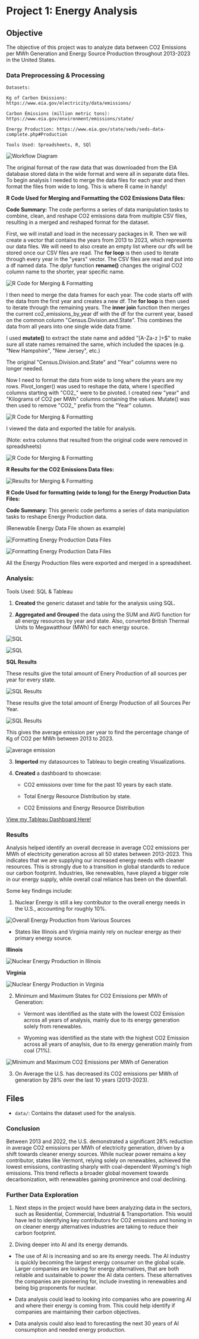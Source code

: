 # Project 1: Energy Analysis

## Objective

The objective of this project was to analyze data between CO2 Emissions per MWh Generation and Energy Source Production throughout 2013-2023 in the United States.  


### **Data Preprocessing & Processing**
  
    Datasets:
     
    Kg of Carbon Emissions: https://www.eia.gov/electricity/data/emissions/

    Carbon Emissions (million metric tons): https://www.eia.gov/environment/emissions/state/

    Energy Production: https://www.eia.gov/state/seds/seds-data-complete.php#Production
    
    Tools Used: Spreadsheets, R, SQl

   
![Workflow Diagram](images/data_validation.png)

The original format of the raw data that was downloaded from the EIA database stored data in the wide format and were all in separate data files. To begin analysis I needed to merge the data files for each year and then format the files from wide to long. This is where R came in handy!

**R Code Used for Merging and Formatting the CO2 Emissions Data files:**

**Code Summary:** The code performs a series of data manipulation tasks to combine, clean, and reshape CO2 emissions data from multiple CSV files, resulting in a merged and reshaped format for the dataset.

First, we will install and load in the necessary packages in R. Then we will create a vector that contains the years from 2013 to 2023, which represents our data files. 
We will need to also create an empty list where our dfs will be stored once our CSV files are read. The **for loop** is then used to iterate through every year in the "years" vector. The CSV files are read and put into a df named data. The dplyr function **rename()** changes the original CO2 column name to the shorter, year specific name. 



![R Code for Merging & Formatting](images/step1.png)



I then need to merge the data frames for each year. The code starts off with the data from the first year and creates a new df. The **for loop** is then used to iterate through the remaining years. The **inner join** function then merges the current co2_emissions_by_year df with the df for the current year, based on the common column "Census.Division.and.State". This combines the data from all years into one single wide data frame.

I used **mutate()** to extract the state name and added "[A-Za-z ]+$" to make sure all state names remained the same, which included the spaces (e.g. "New Hampshire", "New Jersey", etc.)


The original "Census.Division.and.State" and "Year" columns were no longer needed.


Now I need to format the data from wide to long where the years are my rows. 
Pivot_longer() was used to reshape the data, where I specified columns starting with "CO2_" were to be pivoted. I created new "year" and "Kilograms of CO2 per MWh" columns containing the values. Mutate() was then used to remove "CO2_" prefix from the "Year" column. 

![R Code for Merging & Formatting](images/step2.PNG)


I viewed the data and exported the table for analysis. 

(Note: extra columns that resulted from the original code were removed in spreadsheets)


![R Code for Merging & Formatting](images/step_3.PNG)


**R Results for the CO2 Emissions Data files:**

![Results for Merging & Formatting](images/merged_data.PNG)



**R Code Used for formatting (wide to long) for the Energy Production Data Files:**

**Code Summary:** This generic code performs a series of data manipulation tasks to reshape Energy Production data.


(Renewable Energy Data File shown as example)


![Formatting Energy Production Data Files](images/format_code_1.PNG)


![Formatting Energy Production Data Files](images/format_code_2.PNG)


All the Energy Production files were exported and merged in a spreadsheet.
  
 
   
   ### **Analysis**:
   
   Tools Used: SQL & Tableau

   1. **Created** the generic dataset and table for the analysis using SQL.
        
  
   2. **Aggregated and Grouped** the data using the SUM and AVG function for all energy resources by year and state. Also, converted British Thermal Units to Megawatthour (MWh) for each energy source.

 
  ![SQL](images/energy_source_per_year_by_state.PNG)
  
 
  ![SQL](images/total_energy_source_production_by_year.PNG)
  
  
  **SQL Results**

  These results give the total amount of Enery Production of all sources per year for every state.
  
  ![SQL Results](images/results_per_year_by_state.PNG)  

  These results give the total amount of Energy Production of all Sources Per Year.
  
  ![SQL Results](images/results_by_year.PNG)  


  This gives the average emission per year to find the percentage change of Kg of CO2 per MWh between 2013 to 2023. 
  
  ![average emission](images/average_emission.PNG)
   
  
   
   3. **Imported** my datasources to Tableau to begin creating Visualizations.
   
   
   
   
   4. **Created** a dashboard to showcase:

       - CO2 emissions over time for the past 10 years by each state.

       - Total Energy Resource Distribution by state.

       - CO2 Emissions and Energy Resource Distribution
         
[View my Tableau Dashboard Here!](https://public.tableau.com/views/EnergyEmissions_17426711319470/EnergyEmissions?:language=en-US&:sid=&:redirect=auth&:display_count=n&:origin=viz_share_link)


### Results
   
Analysis helped identify an overall decrease in average CO2 emissions per MWh of electricity generation across all 50 states between 2013-2023. This indicates that we are supplying our increased energy needs with cleaner resources. This is strongly due to a transition in global standards to reduce our carbon footprint. Industries, like renewables, have played a bigger role in our energy supply, while overall coal reliance has been on the downfall.

Some key findings include:
  
  1. Nuclear Energy is still a key contributor to the overall energy needs in the U.S., accounting for roughly 10%.

  ![Overall Energy Production from Various Sources](images/nuclear_energy_percentage.PNG)
    
     
   - States like Illinois and Virginia mainly rely on nuclear energy as their primary energy source.
  
   
   **Illinois**

    
   ![Nuclear Energy Production in Illinois](images/illinois_nuclear_energy.PNG)


  **Virginia**

   ![Nuclear Energy Production in Virginia](images/virginia_nuclear_energy.PNG)
  
   
  2. Minimum and Maximum States for CO2 Emissions per MWh of Generation:
       
      - Vermont was identified as the state with the lowest CO2 Emission across all years of analysis, mainly due to its energy generation solely from renewables.
      
      - Wyoming was identified as the state with the highest CO2 Emission across all years of anaylsis, due to its energy generation mainly from coal (71%).

  ![Minimum and Maximum CO2 Emissions per MWh of Generation](images/min_and_max.PNG)

  
  3. On Average the U.S. has decreased its CO2 emissions per MWh of generation by 28% over the last 10 years (2013-2023).



## Files

- `data/`: Contains the dataset used for the analysis.


### Conclusion


Between 2013 and 2022, the U.S. demonstrated a significant 28% reduction in average CO2 emissions per MWh of electricity generation, driven by a shift towards cleaner energy sources. While nuclear power remains a key contributor, states like Vermont, relying solely on renewables, achieved the lowest emissions, contrasting sharply with coal-dependent Wyoming's high emissions. This trend reflects a broader global movement towards decarbonization, with renewables gaining prominence and coal declining.



### **Further Data Exploration**

1. Next steps in the project would have been analyzing data in the sectors, such as Residential, Commercial, Industrial & Transportation. This would have led to identifying key contributors for CO2 emissions and honing in on cleaner energy alternatives industries are taking to reduce their carbon footprint.

2. Diving deeper into AI and its energy demands.
 
  - The use of AI is increasing and so are its energy needs. The AI industry is quickly becoming the largest energy consumer on the global scale. Larger companies are looking for energy alternatives, that are both reliable 
    and sustainable to power the AI data centers. These alternatives the companies are pioneering for, include investing in renewables and being big proponents for nuclear.

  - Data analysis could lead to looking into companies who are powering AI and where their energy is coming from. This could help identify if companies are maintaining their carbon objectives.
  
  - Data analysis could also lead to forecasting the next 30 years of AI consumption and needed energy production. 
